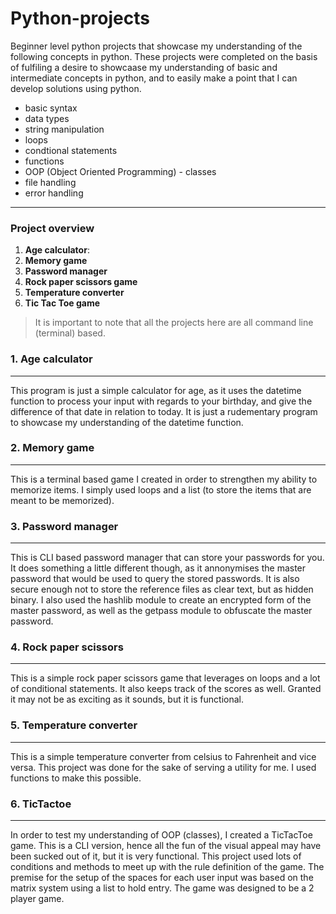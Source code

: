 # Python-projects
Beginner level python projects that showcase my understanding of the following concepts in python. These projects were completed on the basis of fulfiling a desire to showcaase my understanding of basic and intermediate concepts in python, and to easily make a point that I can develop solutions using python.

- basic syntax
- data types
- string manipulation
- loops
- condtional statements
- functions
- OOP (Object Oriented Programming) - classes
- file handling 
- error handling

--- 

### Project overview
1. **Age calculator**: 
2. __Memory game__
3. __Password manager__
4. __Rock paper scissors game__
5. __Temperature converter__
6. __Tic Tac Toe game__


> It is important to note that all the projects here are all command line (terminal) based.

### 1. Age calculator 
---
This program is just a simple calculator for age, as it uses the datetime function to process your input with regards to your birthday, and give the difference of that date in relation to today. It is just a rudementary program to showcase my understanding of the datetime function.

### 2. Memory game 
---
This is a terminal based game I created in order to strengthen my ability to memorize items. I simply used loops and a list (to store the items that are meant to be memorized).
### 3. Password manager 
---
This is CLI based password manager that can store your passwords for you. It does something a little different though, as it annonymises the master password that would be used to query the stored passwords. It is also secure enough not to store the reference files as clear text, but as hidden binary. I also used the hashlib module to create an encrypted form of the master password, as well as the getpass module to obfuscate the master password.
### 4. Rock paper scissors 
---
This is a simple rock paper scissors game that leverages on loops and a lot of conditional statements. It also keeps track of the scores as well. Granted it may not be as exciting as it sounds, but it is functional.
### 5. Temperature converter
---
This is a simple temperature converter from celsius to Fahrenheit and vice versa. This project was done for the sake of serving a utility for me. I used functions to make this possible.
### 6. TicTactoe
---
In order to test my understanding of OOP (classes), I created a TicTacToe game. This is a CLI version, hence all the fun of the visual appeal may have been sucked out of it, but it is very functional. This project used lots of conditions and methods to meet up with the rule definition of the game. The premise for the setup of the spaces for each user input was based on the matrix system using a list to hold entry. The game was designed to be a 2 player game.